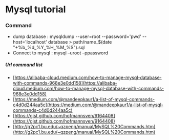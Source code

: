 # Mysql tutorial

### Command
- dump database : mysqldump --user=root --password='pwd' --host='localhost' database > path/name_$(date "+%b_%d_%Y_%H_%M_%S").sql
- Connect to mysql : mysql –uroot –ppassword


##### Url command list
- [https://alibaba-cloud.medium.com/how-to-manage-mysql-database-with-commands-968e3e0dd158](https://alibaba-cloud.medium.com/how-to-manage-mysql-database-with-commands-968e3e0dd158)
- [https://medium.com/@mandeepkaur1/a-list-of-mysql-commands-c4d0d244aa5c](https://medium.com/@mandeepkaur1/a-list-of-mysql-commands-c4d0d244aa5c)
- [https://gist.github.com/hofmannsven/9164408](https://gist.github.com/hofmannsven/9164408)
- [http://g2pc1.bu.edu/~qzpeng/manual/MySQL%20Commands.htm](http://g2pc1.bu.edu/~qzpeng/manual/MySQL%20Commands.htm)

